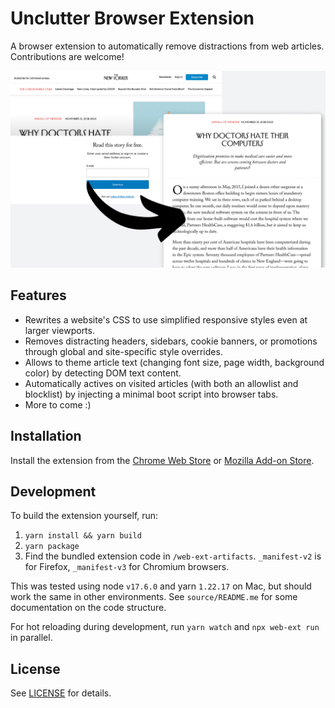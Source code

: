 # Unclutter Browser Extension

A browser extension to automatically remove distractions from web articles. Contributions are welcome!

![Alt Text](./media/preview1.png)

## Features

-   Rewrites a website's CSS to use simplified responsive styles even at larger viewports.
-   Removes distracting headers, sidebars, cookie banners, or promotions through global and site-specific style overrides.
-   Allows to theme article text (changing font size, page width, background color) by detecting DOM text content.
-   Automatically actives on visited articles (with both an allowlist and blocklist) by injecting a minimal boot script into browser tabs.
-   More to come :)

<!-- -   Take notes and highlight ideas on articles right in your browser, then synchronize them to your notes app. Uses your existing [hypothes.is](https://web.hypothes.is) account to save annotations.
-   One click for everything: simply selecting text creates a highlight, editing a note updates it, there's a switch to make annotations public or private.
-   The annotation sidebar stays open, so you always see all your in-progress notes while reading.
-   In addition to public web annotations, the extension also shows inline quote comments parsed from Hacker News. -->

## Installation

Install the extension from the [Chrome Web Store](https://chrome.google.com/webstore/detail/lindylearn-annotations/ibckhpijbdmdobhhhodkceffdngnglpk) or [Mozilla Add-on Store](https://addons.mozilla.org/en-GB/firefox/addon/lindylearn/).

<!-- ## Contributing

Please open an issue for anything that seems broken or could work better. -->

<!-- The extension sidebar shows public web annotations and quote comments from Hacker News. If you link your [hypothes.is](https://web.hypothes.is) account it also shows your private annotations and highlights. On many older articles there will be graph of social references to that link over time.

If you're logged in and the annotations sidebar is open, selecting any text on the webpage will create a private highlight. Optionally you can add a note or tags separated by `", "`. All edits are automatically synchronized with your hypothes.is account. If you want to talk about one of your notes, make it public by toggling the switch on that annotation. -->

## Development

To build the extension yourself, run:

1. `yarn install && yarn build`
2. `yarn package`
3. Find the bundled extension code in `/web-ext-artifacts`. `_manifest-v2` is for Firefox, `_manifest-v3` for Chromium browsers.

This was tested using node `v17.6.0` and yarn `1.22.17` on Mac, but should work the same in other environments. See `source/README.me` for some documentation on the code structure.

For hot reloading during development, run `yarn watch` and `npx web-ext run` in parallel.

## License

<!-- This project is a simplified rewrite of the official Hypothes.is browser extension. It uses a few code pieces of it, particularly the "annotator" component to anchor text on webpages.  -->

See [LICENSE](https://github.com/lindylearn/annotations/blob/main/LICENCE) for details.

